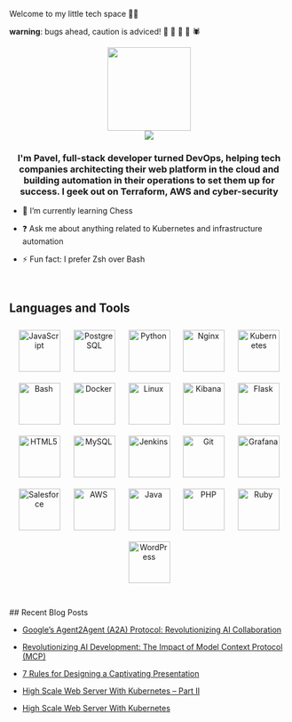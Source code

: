 
Welcome to my little tech space 👋🏻

**warning**: bugs ahead, caution is adviced! 🐞 🐜 🦟 🦗 🕷

<p align=center>

  <img height="150px" src="https://github-readme-stats.vercel.app/api?username=pab1it0&show_icons=true&theme=tokyonight&hide_title=true&count_private=true" />
  <br>

  <img src="https://komarev.com/ghpvc/?username=pab1it0" />

</p>

### <div align="center">I'm Pavel, full-stack developer turned DevOps, helping tech companies architecting their web platform in the cloud and building automation in their operations to set them up for success. I  geek out on Terraform, AWS and cyber-security</div>  

- 🌱 I’m currently learning Chess

- ❓ Ask me about anything related to Kubernetes and infrastructure automation 

- ⚡ Fun fact: I prefer Zsh over Bash  

<br/>  

## Languages and Tools  

<div align="center">  


<img style="margin: 10px" src="https://profilinator.rishav.dev/skills-assets/javascript-original.svg" alt="JavaScript" height="75" />  


<img style="margin: 10px" src="https://profilinator.rishav.dev/skills-assets/postgresql-original-wordmark.svg" alt="PostgreSQL" height="75" />  


<img style="margin: 10px" src="https://profilinator.rishav.dev/skills-assets/python-original.svg" alt="Python" height="75" />  


<img style="margin: 10px" src="https://profilinator.rishav.dev/skills-assets/nginx-original.svg" alt="Nginx" height="75" />  


<img style="margin: 10px" src="https://profilinator.rishav.dev/skills-assets/kubernetes-icon.svg" alt="Kubernetes" height="75" />  


<img style="margin: 10px" src="https://profilinator.rishav.dev/skills-assets/gnu_bash-icon.svg" alt="Bash" height="75" />  


<img style="margin: 10px" src="https://profilinator.rishav.dev/skills-assets/docker-original-wordmark.svg" alt="Docker" height="75" />  


<img style="margin: 10px" src="https://profilinator.rishav.dev/skills-assets/linux-original.svg" alt="Linux" height="75" />  


<img style="margin: 10px" src="https://profilinator.rishav.dev/skills-assets/kibana.png" alt="Kibana" height="75" />  


<img style="margin: 10px" src="https://profilinator.rishav.dev/skills-assets/flask.png" alt="Flask" height="75" />  


<img style="margin: 10px" src="https://profilinator.rishav.dev/skills-assets/html5-original-wordmark.svg" alt="HTML5" height="75" />  


<img style="margin: 10px" src="https://profilinator.rishav.dev/skills-assets/mysql-original-wordmark.svg" alt="MySQL" height="75" />  


<img style="margin: 10px" src="https://profilinator.rishav.dev/skills-assets/jenkins-icon.svg" alt="Jenkins" height="75" />  


<img style="margin: 10px" src="https://profilinator.rishav.dev/skills-assets/git-scm-icon.svg" alt="Git" height="75" />  


<img style="margin: 10px" src="https://profilinator.rishav.dev/skills-assets/grafana.png" alt="Grafana" height="75" />  


<img style="margin: 10px" src="https://profilinator.rishav.dev/skills-assets/salesforce.png" alt="Salesforce" height="75" />  


<img style="margin: 10px" src="https://profilinator.rishav.dev/skills-assets/amazonwebservices-original-wordmark.svg" alt="AWS" height="75" />  


<img style="margin: 10px" src="https://profilinator.rishav.dev/skills-assets/java-original-wordmark.svg" alt="Java" height="75" />  


<img style="margin: 10px" src="https://profilinator.rishav.dev/skills-assets/php-original.svg" alt="PHP" height="75" />  


<img style="margin: 10px" src="https://profilinator.rishav.dev/skills-assets/ruby-original-wordmark.svg" alt="Ruby" height="75" />  


<img style="margin: 10px" src="https://profilinator.rishav.dev/skills-assets/wordpress.png" alt="WordPress" height="75" />  


</div>  
<br/>  
<br/>  
## Recent Blog Posts  

<!-- BLOG-POST-LIST:START -->

- [Google’s Agent2Agent &lpar;A2A&rpar; Protocol: Revolutionizing AI Collaboration](https://www.cloudefined.com/blog/googles-agent2agent-a2a-protocol-revolutionizing-ai-collaboration)


- [Revolutionizing AI Development: The Impact of Model Context Protocol &lpar;MCP&rpar;](https://www.cloudefined.com/blog/revolutionizing-ai-development-the-impact-of-model-context-protocol-mcp)

- [7 Rules for Designing a Captivating Presentation](https://www.cloudefined.com/blog/7-rules-for-designing-a-captivating-presentation)

- [High Scale Web Server With Kubernetes – Part II](https://www.cloudefined.com/blog/high-scale-web-server-with-kubernetes-part-ii)

- [High Scale Web Server With Kubernetes](https://www.cloudefined.com/blog/high-scale-web-server-with-kubernetes)


<!-- BLOG-POST-LIST:END -->  
